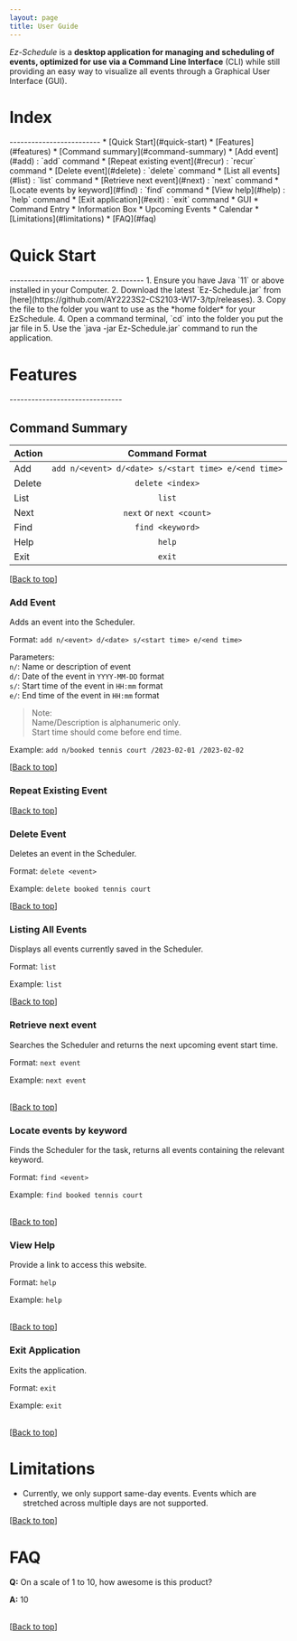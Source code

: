 ```yaml
---
layout: page
title: User Guide
---
```


_Ez-Schedule_ is a **desktop application for managing and scheduling of events, optimized for use via a Command Line
Interface** (CLI) while still providing an easy way to visualize all events through a Graphical User Interface (GUI).

<h1 id="index">Index</h1>
-------------------------
* [Quick Start](#quick-start)
* [Features](#features)
  * [Command summary](#command-summary)
    * [Add event](#add) : `add` command
    * [Repeat existing event](#recur) : `recur` command
    * [Delete event](#delete) : `delete` command
    * [List all events](#list) : `list` command
    * [Retrieve next event](#next) : `next` command
    * [Locate events by keyword](#find) : `find` command
    * [View help](#help) : `help` command
    * [Exit application](#exit) : `exit` command
  * GUI
    * Command Entry
    * Information Box
    * Upcoming Events
    * Calendar
* [Limitations](#limitations)
* [FAQ](#faq)


<h1 id="quick-start">Quick Start</h1>
-------------------------------------
1. Ensure you have Java `11` or above installed in your Computer.
2. Download the latest `Ez-Schedule.jar` from [here](https://github.com/AY2223S2-CS2103-W17-3/tp/releases).
3. Copy the file to the folder you want to use as the *home folder* for your EzSchedule.
4. Open a command terminal, `cd` into the folder you put the jar file in
5. Use the `java -jar Ez-Schedule.jar` command to run the application.


<h1 id="features">Features</h1>
-------------------------------

<h2 id="command-summary">Command Summary</h2>

| Action |                    Command Format                    |
|:-------|:----------------------------------------------------:|
 | Add    | `add n/<event> d/<date> s/<start time> e/<end time>` |
| Delete |                   `delete <index>`                   |
| List   |                        `list`                        |
| Next   |               `next` or `next <count>`               |
| Find   |                   `find <keyword>`                   |
| Help   |                        `help`                        |
| Exit   |                        `exit`                        |

[[Back to top](#index)]


<h3 id="add">Add Event</h3>

Adds an event into the Scheduler.

Format: `add n/<event> d/<date> s/<start time> e/<end time>`

Parameters:  
`n/`: Name or description of event  
`d/`: Date of the event in `YYYY-MM-DD` format  
`s/`: Start time of the event in `HH:mm` format  
`e/`: End time of the event in `HH:mm` format

> Note:  
> Name/Description is alphanumeric only.  
> Start time should come before end time.

Example: `add n/booked tennis court /2023-02-01 /2023-02-02`

[[Back to top](#index)]


<h3 id="recur">Repeat Existing Event</h3>

[[Back to top](#index)]



<h3 id="delete">Delete Event</h3>

Deletes an event in the Scheduler.

Format: `delete <event>`

Example: `delete booked tennis court `

[[Back to top](#index)]


<h3 id="list">Listing All Events</h3>

Displays all events currently saved in the Scheduler.

Format: `list`

Example: `list`

[[Back to top](#index)]


<h3 id="next">Retrieve next event</h3>

Searches the Scheduler and returns the next upcoming event start time.

Format: `next event`

Example: `next event`<br><br>

[[Back to top](#index)]



<h3 id="find">Locate events by keyword</h3>

Finds the Scheduler for the task, returns all events containing the relevant keyword.

Format: `find <event>`

Example: `find booked tennis court`<br><br>

[[Back to top](#index)]



<h3 id="help">View Help</h3>

Provide a link to access this website.

Format: `help`

Example: `help`<br><br>

[[Back to top](#index)]


<h3 id="exit">Exit Application</h3>

Exits the application.

Format: `exit`

Example: `exit`<br><br>

[[Back to top](#index)]


<h1 id="limitations">Limitations</h1>

* Currently, we only support same-day events.
  Events which are stretched across multiple days are not supported.

[[Back to top](#index)]


<h1 id="faq">FAQ</h1>

**Q:** On a scale of 1 to 10, how awesome is this product?

**A:** 10<br><br>

[[Back to top](#index)]